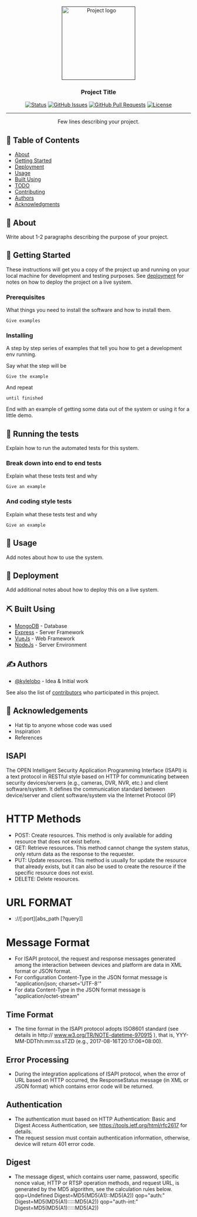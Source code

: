 <p align="center">
  <a href="" rel="noopener">
 <img width=200px height=200px src="https://i.imgur.com/6wj0hh6.jpg" alt="Project logo"></a>
</p>

<h3 align="center">Project Title</h3>

<div align="center">

[![Status](https://img.shields.io/badge/status-active-success.svg)]()
[![GitHub Issues](https://img.shields.io/github/issues/kylelobo/The-Documentation-Compendium.svg)](https://github.com/kylelobo/The-Documentation-Compendium/issues)
[![GitHub Pull Requests](https://img.shields.io/github/issues-pr/kylelobo/The-Documentation-Compendium.svg)](https://github.com/kylelobo/The-Documentation-Compendium/pulls)
[![License](https://img.shields.io/badge/license-MIT-blue.svg)](/LICENSE)

</div>

---

<p align="center"> Few lines describing your project.
    <br> 
</p>

## 📝 Table of Contents

- [About](#about)
- [Getting Started](#getting_started)
- [Deployment](#deployment)
- [Usage](#usage)
- [Built Using](#built_using)
- [TODO](../TODO.md)
- [Contributing](../CONTRIBUTING.md)
- [Authors](#authors)
- [Acknowledgments](#acknowledgement)

## 🧐 About <a name = "about"></a>

Write about 1-2 paragraphs describing the purpose of your project.

## 🏁 Getting Started <a name = "getting_started"></a>

These instructions will get you a copy of the project up and running on your local machine for development and testing purposes. See [deployment](#deployment) for notes on how to deploy the project on a live system.

### Prerequisites

What things you need to install the software and how to install them.

```
Give examples
```

### Installing

A step by step series of examples that tell you how to get a development env running.

Say what the step will be

```
Give the example
```

And repeat

```
until finished
```

End with an example of getting some data out of the system or using it for a little demo.

## 🔧 Running the tests <a name = "tests"></a>

Explain how to run the automated tests for this system.

### Break down into end to end tests

Explain what these tests test and why

```
Give an example
```

### And coding style tests

Explain what these tests test and why

```
Give an example
```

## 🎈 Usage <a name="usage"></a>

Add notes about how to use the system.

## 🚀 Deployment <a name = "deployment"></a>

Add additional notes about how to deploy this on a live system.

## ⛏️ Built Using <a name = "built_using"></a>

- [MongoDB](https://www.mongodb.com/) - Database
- [Express](https://expressjs.com/) - Server Framework
- [VueJs](https://vuejs.org/) - Web Framework
- [NodeJs](https://nodejs.org/en/) - Server Environment

## ✍️ Authors <a name = "authors"></a>

- [@kylelobo](https://github.com/kylelobo) - Idea & Initial work

See also the list of [contributors](https://github.com/kylelobo/The-Documentation-Compendium/contributors) who participated in this project.

## 🎉 Acknowledgements <a name = "acknowledgement"></a>

- Hat tip to anyone whose code was used
- Inspiration
- References

## ISAPI

The OPEN Intelligent Security Application Programming Interface (ISAPI) is a text protocol in
RESTful style based on HTTP for communicating between security devices/servers (e.g., cameras,
DVR, NVR, etc.) and client software/system. It defines the communication standard between
device/server and client software/system via the Internet Protocol (IP)

# HTTP Methods

- POST: Create resources. This method is only available for adding resource that does not exist before.
- GET: Retrieve resources. This method cannot change the system status, only return data as the response to the requester.
- PUT: Update resources. This method is usually for update the resource that already exists, but it can also be used to create the resource if the specific resource does not exist.
- DELETE: Delete resources.

# URL FORMAT

- <protocol>://<host>[:port][abs_path [?query]]

# Message Format

- For ISAPI protocol, the request and response messages generated among the interaction between
devices and platform are data in XML format or JSON format.
- For configuration Content-Type in the JSON format message is "application/json; charset='UTF-8'"
- For data Content-Type in the JSON format message is "application/octet-stream"

## Time Format
- The time format in the ISAPI protocol adopts ISO8601 standard (see details in http://
www.w3.org/TR/NOTE-datetime-970915 ), that is, YYY-MM-DDThh:mm:ss.sTZD (e.g.,
2017-08-16T20:17:06+08:00).

## Error Processing
- During the integration applications of ISAPI protocol, when the error of URL based on HTTP
occurred, the ResponseStatus message (in XML or JSON format) which contains error code will be
returned.

## Authentication 
- The authentication must based on HTTP Authentication: Basic and Digest Access Authentication,
see https://tools.ietf.org/html/rfc2617 for details.
- The request session must contain authentication information, otherwise, device will return 401
error code.

## Digest
- The message digest, which contains user name, password, specific nonce value, HTTP or RTSP
operation methods, and request URL, is generated by the MD5 algorithm, see the calculation rules
below.
qop=Undefined
Digest=MD5(MD5(A1):<nonce>:MD5(A2))
qop="auth:"
Digest=MD5(MD5(A1):<nonce>:<nc>:<cnonce>:<qop>:MD5(A2))
qop="auth-int:"
Digest=MD5(MD5(A1):<nonce>:<nc>:<cnonce>:<qop>:MD5(A2))